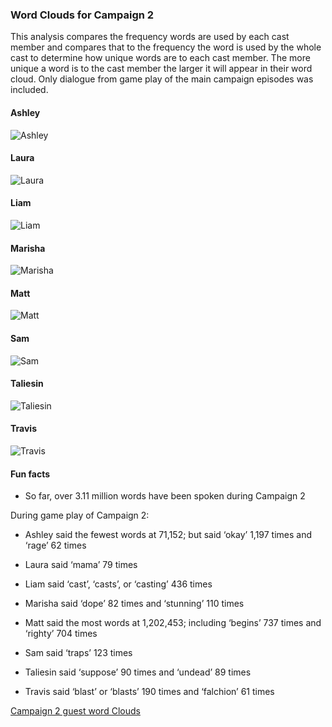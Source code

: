 
### Word Clouds for Campaign 2

This analysis compares the frequency words are used by each cast member
and compares that to the frequency the word is used by the whole cast to
determine how unique words are to each cast member. The more unique a
word is to the cast member the larger it will appear in their word
cloud. Only dialogue from game play of the main campaign episodes was
included.

#### Ashley

![Ashley](../../plots/wordClouds/C2/C2ASHLEY.png)

#### Laura

![Laura](../../plots/wordClouds/C2/C2LAURA.png)

#### Liam

![Liam](../../plots/wordClouds/C2/C2LIAM.png)

#### Marisha

![Marisha](../../plots/wordClouds/C2/C2MARISHA.png)

#### Matt

![Matt](../../plots/wordClouds/C2/C2MATT.png)

#### Sam

![Sam](../../plots/wordClouds/C2/C2SAM.png)

#### Taliesin

![Taliesin](../../plots/wordClouds/C2/C2TALIESIN.png)

#### Travis

![Travis](../../plots/wordClouds/C2/C2TRAVIS.png)

#### Fun facts

-   So far, over 3.11 million words have been spoken during Campaign 2

During game play of Campaign 2:

-   Ashley said the fewest words at 71,152; but said ‘okay’ 1,197 times
    and ‘rage’ 62 times

-   Laura said ‘mama’ 79 times

-   Liam said ‘cast’, ‘casts’, or ‘casting’ 436 times

-   Marisha said ‘dope’ 82 times and ‘stunning’ 110 times

-   Matt said the most words at 1,202,453; including ‘begins’ 737 times
    and ‘righty’ 704 times

-   Sam said ‘traps’ 123 times

-   Taliesin said ‘suppose’ 90 times and ‘undead’ 89 times

-   Travis said ‘blast’ or ‘blasts’ 190 times and ‘falchion’ 61 times

[Campaign 2 guest word
Clouds](https://github.com/KyleOfCanada/CRDialogue/blob/main/docs/wordCloudsGuests.md#word-clouds-for-campaign-2-guests)
